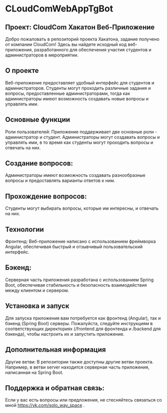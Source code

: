 # CLoudComWebAppTgBot
## Проект: CloudCom Хакатон Веб-Приложение
Добро пожаловать в репозиторий проекта Хакатона, задание получено от компании CloudCom! Здесь вы найдете исходный код веб-приложения, разработанного для обеспечения участия студентов и администраторов в мероприятии.

## О проекте
Веб-приложение предоставляет удобный интерфейс для студентов и администраторов. Студенты могут проходить различные задания и вопросы, предоставленные администраторами, тогда как администраторы имеют возможность создавать новые вопросы и управлять ими.

## Основные функции
Роли пользователей: Приложение поддерживает две основные роли - администратор и студент. Администраторы могут создавать вопросы и управлять ими, в то время как студенты могут проходить вопросы и отвечать на них.

## Создание вопросов:
Администраторы имеют возможность создавать разнообразные вопросы и предоставлять варианты ответов к ним.

## Прохождение вопросов:
Студенты могут выбирать вопросы, которые им интересны, и отвечать на них.

## Технологии
Фронтенд: Веб-приложение написано с использованием фреймворка Angular, обеспечивая быстрый и отзывчивый пользовательский интерфейс.

## Бэкенд:
Серверная часть приложения разработана с использованием Spring Boot, обеспечивая стабильность и безопасность взаимодействия между клиентом и сервером.

## Установка и запуск
Для запуска приложения вам потребуется как фронтенд (Angular), так и бэкенд (Spring Boot) серверы. Пожалуйста, следуйте инструкциям в соответствующих директориях (/frontend для фронтенда и /backend для бэкенда), чтобы настроить их и запустить приложение.

## Дополнительная информация
Другие ветви: В репозитории также доступны другие ветви проекта. Например, в ветви server находится серверная часть приложения, написанная на Spring Boot.

## Поддержка и обратная связь:
Если у вас есть вопросы или предложения, не стесняйтесь связаться со мной  https://vk.com/solo_way_space .


